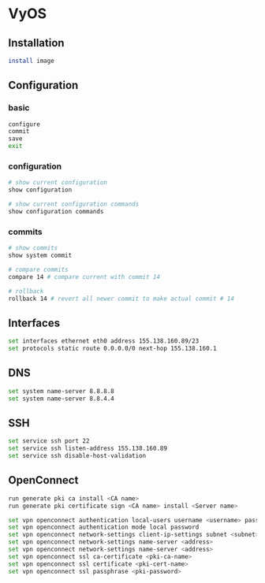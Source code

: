 # VyOS

## Installation

```bash
install image
```

## Configuration

### basic

```bash
configure
commit
save
exit
```

### configuration

```bash
# show current configuration
show configuration

# show current configuration commands
show configuration commands
```

### commits

```bash
# show commits
show system commit

# compare commits
compare 14 # compare current with commit 14

# rollback
rollback 14 # revert all newer commit to make actual commit # 14
```

## Interfaces

```bash
set interfaces ethernet eth0 address 155.138.160.89/23 
set protocols static route 0.0.0.0/0 next-hop 155.138.160.1
```

## DNS

```bash
set system name-server 8.8.8.8
set system name-server 8.8.4.4
```

## SSH

```bash
set service ssh port 22
set service ssh listen-address 155.138.160.89
set service ssh disable-host-validation
```

## OpenConnect

```bash
run generate pki ca install <CA name>
run generate pki certificate sign <CA name> install <Server name>

set vpn openconnect authentication local-users username <username> password <password>
set vpn openconnect authentication mode local password
set vpn openconnect network-settings client-ip-settings subnet <subnet>
set vpn openconnect network-settings name-server <address>
set vpn openconnect network-settings name-server <address>
set vpn openconnect ssl ca-certificate <pki-ca-name>
set vpn openconnect ssl certificate <pki-cert-name>
set vpn openconnect ssl passphrase <pki-password>
```
